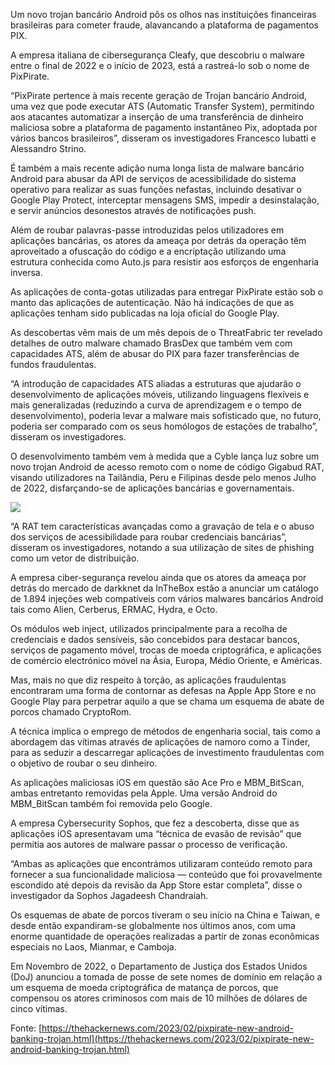 Um novo trojan bancário Android pôs os olhos nas instituições financeiras brasileiras para cometer fraude, alavancando a plataforma de pagamentos PIX.

A empresa italiana de cibersegurança Cleafy, que descobriu o malware entre o final de 2022 e o início de 2023, está a rastreá-lo sob o nome de PixPirate.

“PixPirate pertence à mais recente geração de Trojan bancário Android, uma vez que pode executar ATS (Automatic Transfer System), permitindo aos atacantes automatizar a inserção de uma transferência de dinheiro maliciosa sobre a plataforma de pagamento instantâneo Pix, adoptada por vários bancos brasileiros”, disseram os investigadores Francesco Iubatti e Alessandro Strino.

É também a mais recente adição numa longa lista de malware bancário Android para abusar da API de serviços de acessibilidade do sistema operativo para realizar as suas funções nefastas, incluindo desativar o Google Play Protect, interceptar mensagens SMS, impedir a desinstalação, e servir anúncios desonestos através de notificações push.

Além de roubar palavras-passe introduzidas pelos utilizadores em aplicações bancárias, os atores da ameaça por detrás da operação têm aproveitado a ofuscação do código e a encriptação utilizando uma estrutura conhecida como Auto.js para resistir aos esforços de engenharia inversa.

As aplicações de conta-gotas utilizadas para entregar PixPirate estão sob o manto das aplicações de autenticação. Não há indicações de que as aplicações tenham sido publicadas na loja oficial do Google Play.

As descobertas vêm mais de um mês depois de o ThreatFabric ter revelado detalhes de outro malware chamado BrasDex que também vem com capacidades ATS, além de abusar do PIX para fazer transferências de fundos fraudulentas.

“A introdução de capacidades ATS aliadas a estruturas que ajudarão o desenvolvimento de aplicações móveis, utilizando linguagens flexíveis e mais generalizadas (reduzindo a curva de aprendizagem e o tempo de desenvolvimento), poderia levar a malware mais sofisticado que, no futuro, poderia ser comparado com os seus homólogos de estações de trabalho”, disseram os investigadores.

O desenvolvimento também vem à medida que a Cyble lança luz sobre um novo trojan Android de acesso remoto com o nome de código Gigabud RAT, visando utilizadores na Tailândia, Peru e Filipinas desde pelo menos Julho de 2022, disfarçando-se de aplicações bancárias e governamentais.

![](https://miro.medium.com/max/630/1*z2kCTHVfbWMPHnwdBOeGOg.png)

“A RAT tem características avançadas como a gravação de tela e o abuso dos serviços de acessibilidade para roubar credenciais bancárias”, disseram os investigadores, notando a sua utilização de sites de phishing como um vetor de distribuição.

A empresa ciber-segurança revelou ainda que os atores da ameaça por detrás do mercado de darkknet da InTheBox estão a anunciar um catálogo de 1.894 injeções web compatíveis com vários malwares bancários Android tais como Alien, Cerberus, ERMAC, Hydra, e Octo.

Os módulos web inject, utilizados principalmente para a recolha de credenciais e dados sensíveis, são concebidos para destacar bancos, serviços de pagamento móvel, trocas de moeda criptográfica, e aplicações de comércio electrónico móvel na Ásia, Europa, Médio Oriente, e Américas.

Mas, mais no que diz respeito à torção, as aplicações fraudulentas encontraram uma forma de contornar as defesas na Apple App Store e no Google Play para perpetrar aquilo a que se chama um esquema de abate de porcos chamado CryptoRom.

A técnica implica o emprego de métodos de engenharia social, tais como a abordagem das vítimas através de aplicações de namoro como a Tinder, para as seduzir a descarregar aplicações de investimento fraudulentas com o objetivo de roubar o seu dinheiro.

As aplicações maliciosas iOS em questão são Ace Pro e MBM_BitScan, ambas entretanto removidas pela Apple. Uma versão Android do MBM_BitScan também foi removida pelo Google.

A empresa Cybersecurity Sophos, que fez a descoberta, disse que as aplicações iOS apresentavam uma “técnica de evasão de revisão” que permitia aos autores de malware passar o processo de verificação.

“Ambas as aplicações que encontrámos utilizaram conteúdo remoto para fornecer a sua funcionalidade maliciosa — conteúdo que foi provavelmente escondido até depois da revisão da App Store estar completa”, disse o investigador da Sophos Jagadeesh Chandraiah.

Os esquemas de abate de porcos tiveram o seu início na China e Taiwan, e desde então expandiram-se globalmente nos últimos anos, com uma enorme quantidade de operações realizadas a partir de zonas econômicas especiais no Laos, Mianmar, e Camboja.

Em Novembro de 2022, o Departamento de Justiça dos Estados Unidos (DoJ) anunciou a tomada de posse de sete nomes de domínio em relação a um esquema de moeda criptográfica de matança de porcos, que compensou os atores criminosos com mais de 10 milhões de dólares de cinco vítimas.

Fonte: [https://thehackernews.com/2023/02/pixpirate-new-android-banking-trojan.html](https://thehackernews.com/2023/02/pixpirate-new-android-banking-trojan.html)